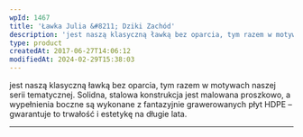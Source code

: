 ```yaml
---
wpId: 1467
title: 'Ławka Julia &#8211; Dziki Zachód'
description: 'jest naszą klasyczną ławką bez oparcia, tym razem w motywach naszej serii tematycznej. Solidna, stalowa konstrukcja jest malowana proszkowo, a wypełnienia boczne są wykonane z fantazyjnie grawerowanych płyt HDPE – gwarantuje to trwałość i estetykę na długie lata.'
type: product
createdAt: 2017-06-27T14:06:12
modifiedAt: 2024-02-29T15:38:03
---
```



jest naszą klasyczną ławką bez oparcia, tym razem w motywach naszej serii tematycznej. Solidna, stalowa konstrukcja jest malowana proszkowo, a wypełnienia boczne są wykonane z fantazyjnie grawerowanych płyt HDPE – gwarantuje to trwałość i estetykę na długie lata.

* * *